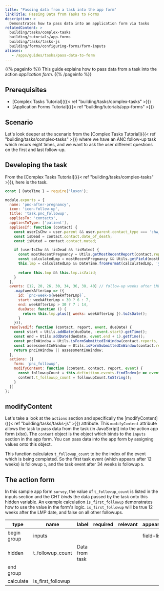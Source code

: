```yaml
---
title: "Passing data from a task into the app form"
linkTitle: Passing Data from Tasks to Forms
description: >
  Demonstrates how to pass data into an application form via tasks
relatedContent: >
  building/tasks/complex-tasks
  building/tutorials/app-forms
  building/tasks/tasks-js
  building/forms/configuring-forms/form-inputs  
aliases:
   - /apps/guides/tasks/pass-data-to-form
---
```


{{% pageinfo %}}
This guide explains how to pass data from a task into the action _application form_. 
{{% /pageinfo %}}

## Prerequisites

* [Complex Tasks Tutorial]({{< ref "building/tasks/complex-tasks" >}})
* [Application Forms Tutorial]({{< ref "building/tutorials/app-forms" >}})

## Scenario

Let's look deeper at the scenario from the [Complex Tasks Tutorial]({{< ref "building/tasks/complex-tasks" >}}) where we have an ANC follow-up task which recurs eight times, and we want to ask the user different questions on the first and last follow-up.

## Developing the task
From the [Complex Tasks Tutorial]({{< ref "building/tasks/complex-tasks" >}}), here is the task.

```javascript
const { DateTime } = require('luxon');

module.exports = {
  name: 'pnc-after-pregnancy',
  icon: 'icon-follow-up',
  title: 'task.pnc_followup',
  appliesTo: 'contacts',
  appliesToType: ['patient'],
  appliesIf: function (contact) {
    const userIsChw = user.parent && user.parent.contact_type === 'chw_area';
    const isDead = contact.contact.date_of_death;
    const isMuted = contact.contact.muted;

    if (userIsChw && !isDead && !isMuted) {
      const mostRecentPregnancy = Utils.getMostRecentReport(contact.reports, 'pregnancy');
      const calculatedLmp = mostRecentPregnancy && Utils.getField(mostRecentPregnancy, 'g_details.estimated_lmp');
      this.lmp = calculatedLmp && DateTime.fromFormat(calculatedLmp, 'yyyy-MM-dd');
      
      return this.lmp && this.lmp.isValid;
    }
  },
  events: [12, 20, 26, 30, 34, 36, 38, 40] // follow-up weeks after LMP
    .map(weekAfterLmp => ({
      id: `pnc-week-${weekAfterLmp}`,
      start: weekAfterLmp > 30 ? 6 : 7,
      end: weekAfterLmp > 30 ? 7 : 14,
      dueDate: function () {
        return this.lmp.plus({ weeks: weekAfterLmp }).toJsDate();
      }
    })),
  resolvedIf: function (contact, report, event, dueDate) {
    const start = Utils.addDate(dueDate, -event.start).getTime();
    const end = Utils.addDate(dueDate, event.end + 1).getTime();
    const pncInWindow = Utils.isFormSubmittedInWindow(contact.reports, 'pnc_followup', start, end);
    const assessmentInWindow = Utils.isFormSubmittedInWindow(contact.reports, 'assessment_followup', start, end);
    return pncInWindow || assessmentInWindow;
  },
  actions: [{
    form: 'pnc_followup',
    modifyContent: function (content, contact, report, event) {
      const followupCount = this.definition.events.findIndex(e => event.id === e.id) + 1;
      content.t_followup_count = followupCount.toString();
    }
  }]
};
```

## modifyContent
Let's take a look at the `actions` section and specifically the [modifyContent]({{< ref "building/tasks/tasks-js" >}}) attribute. This `modifyContent` attribute allows the task to pass data from the task (in JavaScript) into the action app form (xlsx). The `content` object is the object which binds to the `inputs` section in the app form. You can pass data into the app form by assigning values onto this object. 

This function calculates `t_followup_count` to be the index of the event which is being completed. So the first task event (which appears after 12 weeks) is followup `1`, and the task event after 34 weeks is followup `5`. 

## The action form
In this sample app form `survey`, the value of `t_followup_count` is listed in the inputs section and the CHT _binds_ the data passed by the task onto this hidden variable. An example calculation `is_first_followup` demonstrates how to use the value in the form's logic. `is_first_followup` will be true 12 weeks after the LMP date, and false on all other followups.

| type        | name               | label                       | required | relevant          | appearance | constraint | constraint_message  | calculation                                |
| ----------- | ------------------ | --------------------------- | -------- | ----------------- | ---------- | ---------- | ------------------- | ------------------------------------------ |
| begin group | inputs             |                             |          |                   | field-list |            |                     |                                            |
| hidden      | t_followup_count   | Data from task              |          |                   |            |            |                     |                                            |
| end group   |                    |                             |          |                   |            |            |                     |                                            |
| calculate   | is_first_followup  |                             |          |                   |            |            |                     | if(${t_follow_up_count}='1',true,false)   |

